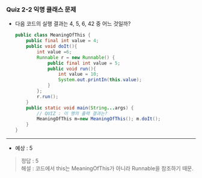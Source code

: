 
### Quiz 2-2 익명 클래스 문제
- 다음 코드의 실행 결과는 4, 5, 6, 42 중 어느 것일까?

    ``` java
    public class MeaningOfThis {
    	public final int value = 4;
    	public void doIt(){
    		int value =6;
    		Runnable r = new Runnable() {
    			public final int value = 5;
    			public void run(){
    				int value = 10; 
    				System.out.printIn(this.value);
    			}
    		};
    		r.run(); 
    	}
    	public static void main(String...args) {
    		// QUIZ : 이 행의 출력 결과는?
    		MeaningOfThis m=new MeaningOfThis(); m.doIt(); 
    	}
    }
    ```
  
---

- 예상 : 5 <br>
> 정답 : 5 <br>
해설 : 코드에서 this는 MeaningOfThis가 아니라 Runnable을 참조하기 때문.
